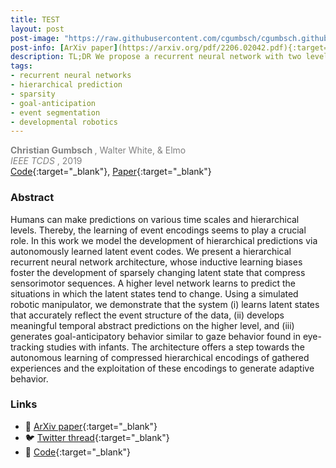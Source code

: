 ```yaml
---
title: TEST
layout: post
post-image: "https://raw.githubusercontent.com/cgumbsch/cgumbsch.github.io/master/assets/images/skips.gif"
post-info: [ArXiv paper](https://arxiv.org/pdf/2206.02042.pdf){:target="_blank"}
description: TL;DR We propose a recurrent neural network with two levels that learns, in a fully self-supervised way, to make hierarchical, temporal abstract predictions about its future inputs.
tags:
- recurrent neural networks
- hierarchical prediction
- sparsity
- goal-anticipation
- event segmentation
- developmental robotics
---
```

<span style="color:grey">  <b> Christian Gumbsch </b> , Walter White, & Elmo  </span> <br>
<span style="color:grey">  <i> IEEE TCDS </i>, 2019 </span> <br>
[Code](https://github.com/CognitiveModeling/HierarchicalGateL0RD){:target="_blank"},  [Paper](https://arxiv.org/pdf/2206.02042.pdf){:target="_blank"}

### Abstract

Humans can make predictions on various time scales and hierarchical levels. Thereby, the learning of event encodings seems to play a crucial role. In this work we model the development of hierarchical predictions via autonomously learned latent event codes. We present a hierarchical recurrent neural network architecture, whose inductive learning biases foster the development of sparsely changing latent state that compress sensorimotor sequences. A higher level network learns to predict the situations in which the latent states tend to change. Using a simulated robotic manipulator, we demonstrate that the system (i) learns latent states that accurately reflect the event structure of the data, (ii) develops meaningful temporal abstract predictions on the higher level, and (iii) generates goal-anticipatory behavior similar to gaze behavior found in eye-tracking studies with infants. The architecture offers a step towards the autonomous learning of compressed hierarchical encodings of gathered experiences and the exploitation of these encodings to generate adaptive behavior. 

### Links
- :page_facing_up: [ArXiv paper](https://arxiv.org/pdf/2206.02042.pdf){:target="_blank"}
- :bird: [Twitter thread](https://twitter.com/cgumbsch/status/1568131447545860097?s=20&t=D_h69wL1zwMH4VdfiRswDg){:target="_blank"}
- :snake: [Code](https://github.com/CognitiveModeling/HierarchicalGateL0RD){:target="_blank"}
